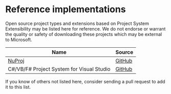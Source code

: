 Reference implementations
=========================

Open source project types and extensions based on Project System Extensibility
may be listed here for reference. We do not endorse or warrant the quality or
safety of downloading these projects which may be external to Microsoft.

| Name | Source |
| ---- | ------ |
| [NuProj](http://nuproj.net/) | [GitHub](https://github.com/nuproj/nuproj)
| C#/VB/F# Project System for Visual Studio | [GitHub](https://github.com/dotnet/project-system)

If you know of others not listed here, consider sending a pull request to add
it to this list.

